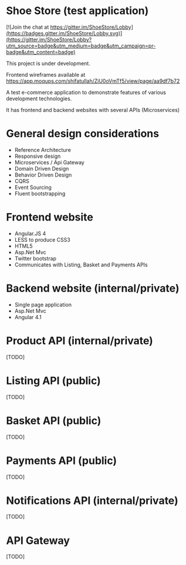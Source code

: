 # Shoe Store (test application)

[![Join the chat at https://gitter.im/ShoeStore/Lobby](https://badges.gitter.im/ShoeStore/Lobby.svg)](https://gitter.im/ShoeStore/Lobby?utm_source=badge&utm_medium=badge&utm_campaign=pr-badge&utm_content=badge)

This project is under development.

Frontend wireframes available at https://app.moqups.com/shifatullah/ZiU0oVmTf5/view/page/aa9df7b72

A test e-commerce application to demonstrate features of various development technologies.

It has frontend and backend websites with several APIs (Microservices)

# General design considerations

- Reference Architecture
- Responsive design
- Microservices / Api Gateway
- Domain Driven Design
- Behavior Driven Design
- CQRS
- Event Sourcing
- Fluent bootstrapping

# Frontend website

- Angular.JS 4
- LESS to produce CSS3
- HTML5
- Asp.Net Mvc
- Twitter bootstrap
- Communicates with Listing, Basket and Payments APIs

# Backend website (internal/private)

- Single page application
- Asp.Net Mvc
- Angular 4.1

# Product API (internal/private)

[TODO]

# Listing API (public)

[TODO]

# Basket API (public)

[TODO]

# Payments API (public)

[TODO]

# Notifications API (internal/private)

[TODO]

# API Gateway

[TODO]
